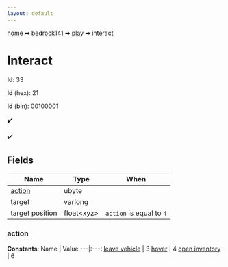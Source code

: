 ```yaml
---
layout: default
---
```


[home](/) ➡ [bedrock141](/protocol/bedrock141) ➡ [play](/protocol/bedrock141/play) ➡ interact

# Interact

**Id**: 33

**Id** (hex): 21

**Id** (bin): 00100001

✔️

✔️

## Fields

Name | Type | When
---|---|:---:
[action](#action) | ubyte | 
target | varlong | 
target position | float&lt;xyz&gt; | <code>action</code> is equal to <code>4</code>

### action

**Constants**:
Name | Value
---|:---:
[leave vehicle](action_leave-vehicle) | 3
[hover](action_hover) | 4
[open inventory](action_open-inventory) | 6


